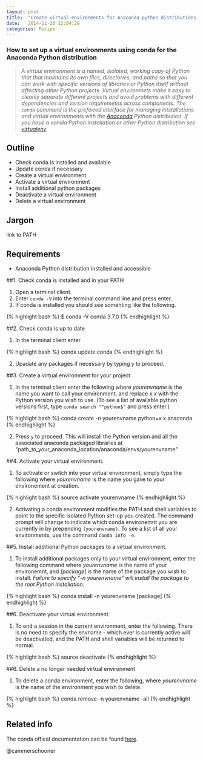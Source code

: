 ```yaml
---
layout: post
title:  "Create virtual environments for Anaconda python distributions using conda"
date:   2014-11-26 12:04:29
categories: Recipe
---
```


### How to set up a virtual environments using conda for the Anaconda Python distribution

> *A virtual environment is a named, isolated, working copy of Python that that maintains its own files, directories, and paths so that you can work with specific versions of libraries or Python itself without affecting other Python projects. Virtual environmets make it easy to cleanly separate different projects and avoid problems with different dependencies and version requiremetns across components. The `conda` command is the preferred interface for managing intstallations and virtual environments with the [Anaconda](https://store.continuum.io/cshop/anaconda/) Python distribution. If you have a vanilla Python installation or other Python distribution see [virtualenv](http://virtualenv.readthedocs.org/en/latest/)*

## Outline 

* Check conda is installed and available
* Update conda if necessary
* Create a virtual environment
* Activate a virtual environment
* Install additional python packages
* Deactivate a virtual environment
* Delete a virtual environment

## Jargon
link to PATH 

## Requirements

* Anaconda Python distribution installed and accessible


##1. Check conda is installed and in your PATH

1. Open a terminal client.
2. Enter `conda -V` into the terminal command line and press enter.
3. If conda is installed you should see somehting like the following.

{% highlight bash %}
$ conda -V
conda 3.7.0
{% endhighlight %}

##2. Check conda is up to date

1. In the terminal client enter

{% highlight bash %}
conda update conda
{% endhighlight %}

2. Upadate any packages if necessary by typing `y` to proceed.

##3. Create a virtual environment for your project

1. In the terminal client enter the following where _yourenvname_ is the name you want to call your environment, and replace _x.x_ with the Python version you wish to use. (To see a list of available python versions first, type `conda search "^python$"` and press enter.) 

{% highlight bash %}
conda create -n yourenvname python=x.x anaconda
{% endhighlight %}

2. Press `y` to proceed. This will install the Python version and all the associated anaconda packaged libraries at "path_to_your\_anaconda_location/anaconda/envs/yourenvname"

##4. Activate your virtual environment.

1. To activate or switch into your virtual environment, simply type the following where _yourenvname_ is the name you gave to your environement at creation.

{% highlight bash %}
source activate yourenvname
{% endhighlight %}

2. Activating a conda environment modifies the PATH and shell variables to point to the specific isolated Python set-up you created. The command prompt will change to indicate which conda environemnt you are currently in by prepending `(yourenvname)`. To see a list of all your environments, use the command `conda info -e`.

##5. Install additional Python packages to a virtual environment.

1. To install additional packages only to your virtual environment, enter the following command where _yourenvname_ is the name of your environemnt, and _[package]_ is the name of the package you wish to install. *Failure to specify "-n yourenvname" will install the package to the root Python installation.* 

{% highlight bash %}
conda install -n yourenvname [package]
{% endhighlight %}

##6. Deactivate your virtual environment. 

1. To end a session in the current environment, enter the following. There is no need to specify the envname - which ever is currently active will be deactivated, and the PATH and shell variables will be returned to normal.

{% highlight bash %}
source deactivate
{% endhighlight %}

##6. Delete a no longer needed virtual environment

1. To delete a conda environment, enter the following, where _yourenvname_ is the name of the environment you wish to delete.

{% highlight bash %}
conda remove -n yourenvname -all
{% endhighlight %}

## Related info
The conda offical documentation can be found [here](http://conda.pydata.org/docs/intro.html).



@cammerschooner
